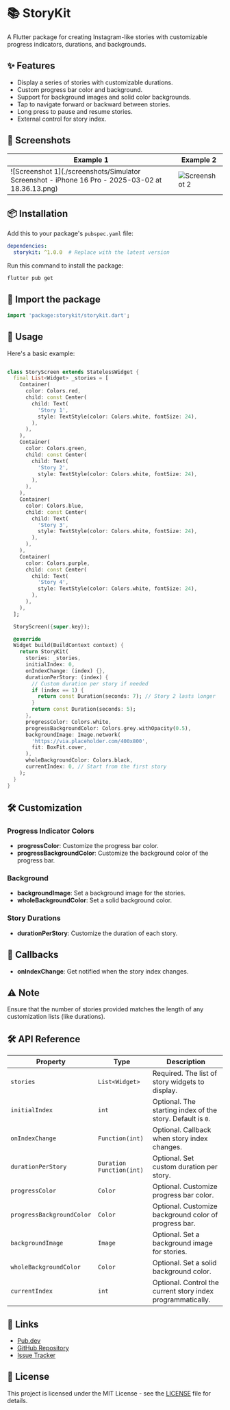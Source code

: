 # 📚 StoryKit

A Flutter package for creating Instagram-like stories with customizable progress indicators, durations, and backgrounds.

## ✨ Features

- Display a series of stories with customizable durations.
- Custom progress bar color and background.
- Support for background images and solid color backgrounds.
- Tap to navigate forward or backward between stories.
- Long press to pause and resume stories.
- External control for story index.


## 📸 Screenshots

| Example 1 | Example 2 |
|---|---|
| ![Screenshot 1](./screenshots/Simulator Screenshot - iPhone 16 Pro - 2025-03-02 at 18.36.13.png) | ![Screenshot 2](https://github.com/user-attachments/assets/9b760730-f683-42c4-ab6e-58588d3a5b9e) |

## 📦 Installation

Add this to your package's `pubspec.yaml` file:

```yaml
dependencies:
  storykit: ^1.0.0  # Replace with the latest version
```

Run this command to install the package:

```bash
flutter pub get
```

## 🔄 Import the package

```dart
import 'package:storykit/storykit.dart';
```

## 🚀 Usage

Here's a basic example:

```dart

class StoryScreen extends StatelessWidget {
  final List<Widget> _stories = [
    Container(
      color: Colors.red,
      child: const Center(
        child: Text(
          'Story 1',
          style: TextStyle(color: Colors.white, fontSize: 24),
        ),
      ),
    ),
    Container(
      color: Colors.green,
      child: const Center(
        child: Text(
          'Story 2',
          style: TextStyle(color: Colors.white, fontSize: 24),
        ),
      ),
    ),
    Container(
      color: Colors.blue,
      child: const Center(
        child: Text(
          'Story 3',
          style: TextStyle(color: Colors.white, fontSize: 24),
        ),
      ),
    ),
    Container(
      color: Colors.purple,
      child: const Center(
        child: Text(
          'Story 4',
          style: TextStyle(color: Colors.white, fontSize: 24),
        ),
      ),
    ),
  ];

  StoryScreen({super.key});

  @override
  Widget build(BuildContext context) {
    return StoryKit(
      stories: _stories,
      initialIndex: 0,
      onIndexChange: (index) {},
      durationPerStory: (index) {
        // Custom duration per story if needed
        if (index == 1) {
          return const Duration(seconds: 7); // Story 2 lasts longer
        }
        return const Duration(seconds: 5);
      },
      progressColor: Colors.white,
      progressBackgroundColor: Colors.grey.withOpacity(0.5),
      backgroundImage: Image.network(
        'https://via.placeholder.com/400x800',
        fit: BoxFit.cover,
      ),
      wholeBackgroundColor: Colors.black,
      currentIndex: 0, // Start from the first story
    );
  }
}

```

## 🛠️ Customization

### Progress Indicator Colors

- **progressColor**: Customize the progress bar color.
- **progressBackgroundColor**: Customize the background color of the progress bar.

### Background

- **backgroundImage**: Set a background image for the stories.
- **wholeBackgroundColor**: Set a solid background color.

### Story Durations

- **durationPerStory**: Customize the duration of each story.

## 📌 Callbacks

- **onIndexChange**: Get notified when the story index changes.

## ⚠️ Note

Ensure that the number of stories provided matches the length of any customization lists (like durations).

## 🛠️ API Reference

| Property                      | Type                                 | Description                                                       |
|-------------------------------|--------------------------------------|-------------------------------------------------------------------|
| `stories`                     | `List<Widget>`                       | Required. The list of story widgets to display.                   |
| `initialIndex`                | `int`                                | Optional. The starting index of the story. Default is `0`.        |
| `onIndexChange`               | `Function(int)`                      | Optional. Callback when story index changes.                      |
| `durationPerStory`            | `Duration Function(int)`             | Optional. Set custom duration per story.                          |
| `progressColor`               | `Color`                              | Optional. Customize progress bar color.                           |
| `progressBackgroundColor`     | `Color`                              | Optional. Customize background color of progress bar.             |
| `backgroundImage`             | `Image`                              | Optional. Set a background image for stories.                     |
| `wholeBackgroundColor`        | `Color`                              | Optional. Set a solid background color.                           |
| `currentIndex`                | `int`                                | Optional. Control the current story index programmatically.       |

## 🔗 Links

- [Pub.dev](https://pub.dev/packages/storykit)
- [GitHub Repository](https://github.com/Raks-Javac/storykit)
- [Issue Tracker](https://github.com/Raks-Javac/storykit/issues)

## 📄 License

This project is licensed under the MIT License - see the [LICENSE](LICENSE) file for details.


